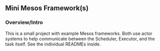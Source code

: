## Mini Mesos Framework(s)

### Overview/Intro

This is a small project with example Mesos frameworks. Both use actor systems to help communicate between the Scheduler, Executor, and the task itself. See the individual READMEs inside.